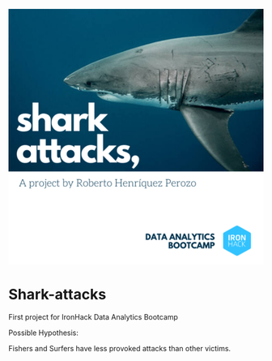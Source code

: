 ![Shark attacks, a project by Roberto Henríquez Perozo](shark-attacks.png)

# Shark-attacks 
First project for IronHack Data Analytics Bootcamp


Possible Hypothesis:

Fishers and Surfers have less provoked attacks than other victims.